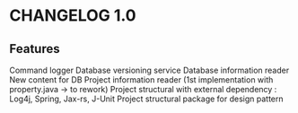 # CHANGELOG 1.0

## Features

Command logger 
Database versioning service
Database information reader
New content for DB
Project information reader (1st implementation with property.java -> to rework)
Project structural with external dependency : Log4j, Spring, Jax-rs, J-Unit
Project structural package for design pattern

